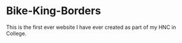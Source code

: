 # Bike-King-Borders
This is the first ever website I have ever created as part of my HNC in College.
